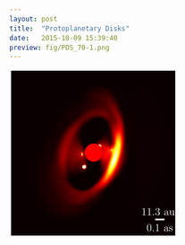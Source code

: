 ```yaml
---
layout: post
title:  "Protoplanetary Disks"
date:   2015-10-09 15:39:40
preview: fig/PDS_70-1.png
---
```



<img src="/fig/PDS_70-1.png" width="300" height="300">

